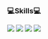 
<div align=center>
  
### :computer:Skills:computer:

<img src="https://img.shields.io/badge/Python-3776AB?style=flat&logo=python&logoColor=white"/>
<img src="https://img.shields.io/badge/Java-007396?style=flat&logo=Java&logoColor=white"/>
<img src="https://img.shields.io/badge/R-276DC3.svg?&style=for-the-badge&logo=r&logoColor=white">
<img src="https://img.shields.io/badge/MySQL-4479A1.svg?&style=for-the-badge&logo=mysql&logoColor=white">

</div>
